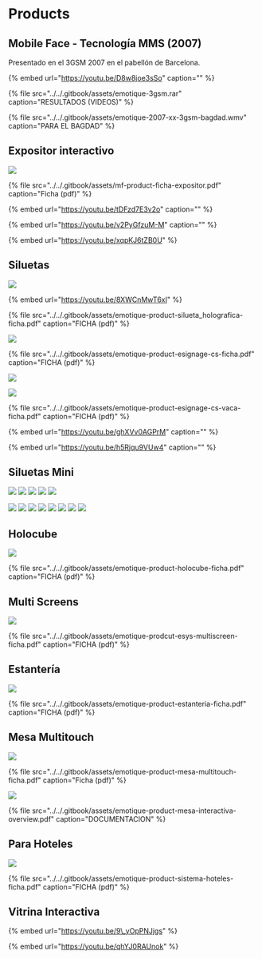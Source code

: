 # Products

## Mobile Face - Tecnología MMS \(2007\)

Presentado en el 3GSM 2007 en el pabellón de Barcelona.

{% embed url="https://youtu.be/D8w8joe3sSo" caption="" %}

{% file src="../../.gitbook/assets/emotique-3gsm.rar" caption="RESULTADOS \(VIDEOS\)" %}

{% file src="../../.gitbook/assets/emotique-2007-xx-3gsm-bagdad.wmv" caption="PARA EL BAGDAD" %}

## Expositor interactivo

![](../../.gitbook/assets/mf-product-ficha-expositor.jpg)

{% file src="../../.gitbook/assets/mf-product-ficha-expositor.pdf" caption="Ficha \(pdf\)" %}

{% embed url="https://youtu.be/tDFzd7E3v2o" caption="" %}

{% embed url="https://youtu.be/v2PyGfzuM-M" caption="" %}

{% embed url="https://youtu.be/xqpKJ6tZB0U" %}

## Siluetas

![](../../.gitbook/assets/emotique-product-silueta_holografica-ficha.jpg)

{% embed url="https://youtu.be/8XWCnMwT6xI" %}

{% file src="../../.gitbook/assets/emotique-product-silueta\_holografica-ficha.pdf" caption="FICHA \(pdf\)" %}

![](../../.gitbook/assets/emotique-product-esignage-cs-ficha.jpg)

{% file src="../../.gitbook/assets/emotique-product-esignage-cs-ficha.pdf" caption="FICHA \(pdf\)" %}

![](../../.gitbook/assets/emotique-product-esignage-cs-vaca-ficha-1-.jpg)

![](../../.gitbook/assets/emotique-product-esignage-cs-vaca-ficha-2-.jpg)

{% file src="../../.gitbook/assets/emotique-product-esignage-cs-vaca-ficha.pdf" caption="FICHA \(pdf\)" %}

{% embed url="https://youtu.be/ghXVv0AGPrM" caption="" %}

{% embed url="https://youtu.be/h5Rjqu9VUw4" caption="" %}

## Siluetas Mini

![](../../.gitbook/assets/emotique-product-lightshape-1-.jpg) ![](../../.gitbook/assets/emotique-product-lightshape-2-.jpg) ![](../../.gitbook/assets/emotique-product-lightshape-3-.jpg) ![](../../.gitbook/assets/emotique-product-lightshape-4-.jpg) ![](../../.gitbook/assets/emotique-product-lightshape-5-.jpg)

![](../../.gitbook/assets/emotique-product-siluetas-mini-1-.jpg)
![](../../.gitbook/assets/emotique-product-siluetas-mini-2-.jpg)
![](../../.gitbook/assets/emotique-product-siluetas-mini-3-.jpg)
![](../../.gitbook/assets/emotique-product-siluetas-mini-4-.jpg)
![](../../.gitbook/assets/emotique-product-siluetas-mini-5-.jpg)
![](../../.gitbook/assets/emotique-product-siluetas-mini-6-.jpg)
![](../../.gitbook/assets/emotique-product-siluetas-mini-7-.jpg)
![](../../.gitbook/assets/emotique-product-siluetas-mini-8-.jpg)

## Holocube

![](../../.gitbook/assets/emotique-product-holocube-ficha.jpg)

{% file src="../../.gitbook/assets/emotique-product-holocube-ficha.pdf" caption="FICHA \(pdf\)" %}

## Multi Screens

![](../../.gitbook/assets/emotique-prodcut-esys-multiscreen-ficha.jpg)

{% file src="../../.gitbook/assets/emotique-prodcut-esys-multiscreen-ficha.pdf" caption="FICHA \(pdf\)" %}

## Estantería

![](../../.gitbook/assets/emotique-product-estanteria-ficha.jpg)

{% file src="../../.gitbook/assets/emotique-product-estanteria-ficha.pdf" caption="FICHA \(pdf\)" %}

## Mesa Multitouch

![](../../.gitbook/assets/emotique-product-mesa-multitouch-ficha.jpg)

{% file src="../../.gitbook/assets/emotique-product-mesa-multitouch-ficha.pdf" caption="Ficha \(pdf\)" %}

![](../../.gitbook/assets/emotique-product-mesa-interactiva.jpg)

{% file src="../../.gitbook/assets/emotique-product-mesa-interactiva-overview.pdf" caption="DOCUMENTACION" %}

## Para Hoteles

![](../../.gitbook/assets/emotique-product-sistema-hoteles-ficha.jpg)

{% file src="../../.gitbook/assets/emotique-product-sistema-hoteles-ficha.pdf" caption="FICHA \(pdf\)" %}

## Vitrina Interactiva

{% embed url="https://youtu.be/9\_yOpPNJjgs" %}

{% embed url="https://youtu.be/qhYJ0RAUnok" %}

